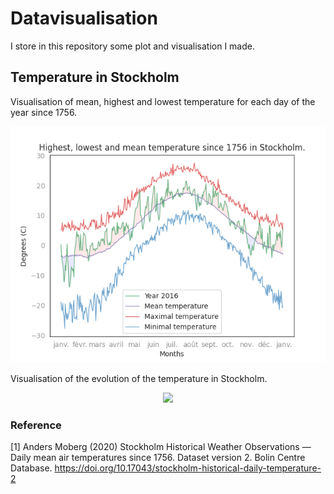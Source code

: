 # Datavisualisation

I store in this repository some plot and visualisation I made.

## Temperature in Stockholm

Visualisation of mean, highest and lowest temperature for each day of the year since 1756.

<p align='center'>
    <img src="./stockholm_temperature/result/temp_2016.png"/>
</p>

Visualisation of the evolution of the temperature in Stockholm.

<p align='center'>
    <img src="./stockholm_temperature/result/temp_evolution.gif"/>
</p>

### Reference  

[1] Anders Moberg (2020) Stockholm Historical  Weather Observations — Daily mean air temperatures since 1756. Dataset version 2. Bolin Centre Database. https://doi.org/10.17043/stockholm-historical-daily-temperature-2